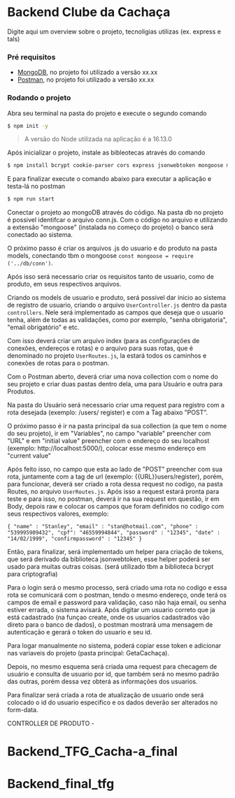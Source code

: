 # Backend Clube da Cachaça

Digite aqui um overview sobre o projeto, tecnoligias utilizas (ex. express e tals)

### Pré requisitos

- <a href="https://docs.mongodb.com/manual/installation/">MongoDB</a>, no projeto foi utilizado a versão xx.xx
- <a href="https://www.postman.com/downloads/">Postman</a>, no projeto foi utilizado a versão xx.xx

### Rodando o projeto

Abra seu terminal na pasta do projeto e execute o segundo comando

```sh
$ npm init -y
```

> A versão do Node utilizada na aplicação é a 16.13.0

Após inicializar o projeto, instale as bibleotecas através do comando

```sh
$ npm install bcrypt cookie-parser cors express jsonwebtoken mongoose multer nodemon
```

E para finalizar execute o comando abaixo para executar a aplicação e testa-lá no postman

```sh
$ npm run start
```

Conectar o projeto ao mongoDB através do código. Na pasta db no projeto é possivel identifcar o arquivo conn.js. Com o código no arquivo e utilizando a extensão "mongoose" (instalada no começo do projeto) o banco será conectado ao sistema.

O próximo passo é criar os arquivos .js do usuario e do produto na pasta models, conectando tbm o mongoose `const mongoose = require ('../db/conn')`.

Após isso será necessario criar os requisitos tanto de usuario, como de produto, em seus respectivos arquivos.

Criando os models de usuario e produto, será possivel dar inicio ao sistema de registro de usuario, criando o arquivo `UserController.js` dentro da pasta `controllers`. Nele será implementado as campos que deseja que o usuario tenha, além de todas as validações, como por exemplo, "senha obrigatoria", "email obrigatório" e etc.

Com isso deverá criar um arquivo index (para as configurações de conexões, endereços e rotas) e o arquivo para suas rotas, que é denominado no projeto `UserRoutes.js`, la estará todos os caminhos e conexões de rotas para o postman.

Com o Postman aberto, deverá criar uma nova collection com o nome do seu projeto e criar duas pastas dentro dela, uma para Usuário e outra para Produtos.

Na pasta do Usuário será necessario criar uma request para registro com a rota desejada (exemplo: /users/ register) e com a Tag abaixo "POST".

O próximo passo é ir na pasta principal da sua collection (a que tem o nome do seu projeto), ir em "Variables", no campo "variable" preencher com "URL" e em "initial value" preencher com o endereço do seu localhost (exemplo: http://localhost:5000/), colocar esse mesmo endereço em "current value"

Após feito isso, no campo que esta ao lado de "POST" preencher com sua rota, juntamente com a tag de url (exemplo: {{URL}}users/register), porém, para funcionar, deverá ser criado a rota dessa request no codigo, na pasta Routes, no arquivo `UserRoutes.js`. Após isso a request estará pronta para teste e para isso, no postman, deverá ir na sua request em questão, ir em Body, depois raw e colocar os campos que foram definidos no codigo com seus respectivos valores, exemplo:


``{
    "name" : "Stanley",
    "email" : "stan@hotmail.com",
    "phone" : "539995909432",
    "cpf": "46559994844",
    "password" : "12345",
    "date" : "14/02/1999",
    "confirmpassword" : "12345"
}``

Então, para finalizar, será implementado um helper para criação de tokens, que será derivado da biblioteca jsonwebtoken, esse helper poderá ser usado para muitas outras coisas. (será utilizado tbm a biblioteca bcrypt para criptografia)

Para o login será o mesmo processo, será criado uma rota no codigo e essa rota se comunicará com o postman, tendo o mesmo endereço, onde terá os campos de email e password para validação, caso não haja email, ou senha estiver errada, o sistema avisará. Após digitar um usuario correto que ja está cadastrado (na funçao create, onde os usuarios cadastrados vão direto para o banco de dados), o postman mostrará uma mensagem de autenticação e gerará o token do usuario e seu id.

Para logar manualmente no sistema, poderá copiar esse token e adicionar nas variaveis do projeto (pasta principal: GetaCachaça).

Depois, no mesmo esquema será criada uma request para checagem de usuário e consulta de usuario por id, que também será no mesmo padrão das outras, porém dessa vez obterá as informações dos usuarios.

Para finalizar será criada a rota de atualização de usuario onde será colocado o id do usuario especifico e os dados deverão ser alterados no form-data.

CONTROLLER DE PRODUTO -


# Backend_TFG_Cacha-a_final
# Backend_final_tfg
